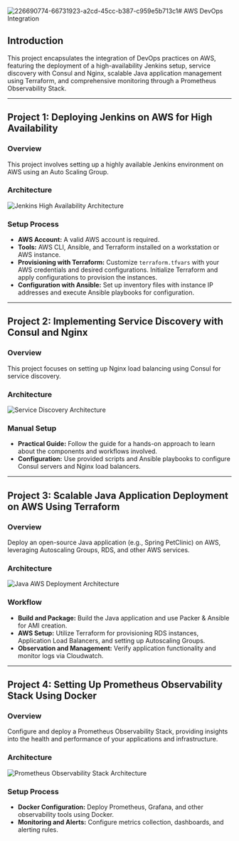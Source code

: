 ![226690774-66731923-a2cd-45cc-b387-c959e5b713c1](https://github.com/RedisMadani/aws-devops-integration/assets/136177376/4a96d215-633e-4152-be39-f71be9976334)# AWS DevOps Integration

## Introduction

This project encapsulates the integration of DevOps practices on AWS, featuring the deployment of a high-availability Jenkins setup, service discovery with Consul and Nginx, scalable Java application management using Terraform, and comprehensive monitoring through a Prometheus Observability Stack.

---

## Project 1: Deploying Jenkins on AWS for High Availability

### Overview
This project involves setting up a highly available Jenkins environment on AWS using an Auto Scaling Group. 

### Architecture
![Jenkins High Availability Architecture](![226690774-66731923-a2cd-45cc-b387-c959e5b713c1](https://github.com/RedisMadani/aws-devops-integration/assets/136177376/4f2ce62c-a91f-40c9-aa78-8147366c199d))


### Setup Process
- **AWS Account:** A valid AWS account is required.
- **Tools:** AWS CLI, Ansible, and Terraform installed on a workstation or AWS instance.
- **Provisioning with Terraform:** Customize `terraform.tfvars` with your AWS credentials and desired configurations. Initialize Terraform and apply configurations to provision the instances.
- **Configuration with Ansible:** Set up inventory files with instance IP addresses and execute Ansible playbooks for configuration.

---

## Project 2: Implementing Service Discovery with Consul and Nginx

### Overview
This project focuses on setting up Nginx load balancing using Consul for service discovery.

### Architecture
![Service Discovery Architecture](service-discovery.png)

### Manual Setup
- **Practical Guide:** Follow the guide for a hands-on approach to learn about the components and workflows involved.
- **Configuration:** Use provided scripts and Ansible playbooks to configure Consul servers and Nginx load balancers.

---

## Project 3: Scalable Java Application Deployment on AWS Using Terraform

### Overview
Deploy an open-source Java application (e.g., Spring PetClinic) on AWS, leveraging Autoscaling Groups, RDS, and other AWS services.

### Architecture
![Java AWS Deployment Architecture](java-aws.png)

### Workflow
- **Build and Package:** Build the Java application and use Packer & Ansible for AMI creation.
- **AWS Setup:** Utilize Terraform for provisioning RDS instances, Application Load Balancers, and setting up Autoscaling Groups.
- **Observation and Management:** Verify application functionality and monitor logs via Cloudwatch.

---

## Project 4: Setting Up Prometheus Observability Stack Using Docker

### Overview
Configure and deploy a Prometheus Observability Stack, providing insights into the health and performance of your applications and infrastructure.

### Architecture
![Prometheus Observability Stack Architecture](image.png)

### Setup Process
- **Docker Configuration:** Deploy Prometheus, Grafana, and other observability tools using Docker.
- **Monitoring and Alerts:** Configure metrics collection, dashboards, and alerting rules.
